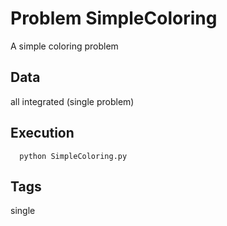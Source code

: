 # Problem SimpleColoring

A simple coloring problem

## Data
  all integrated (single problem)

## Execution
```
  python SimpleColoring.py
```

## Tags
  single
